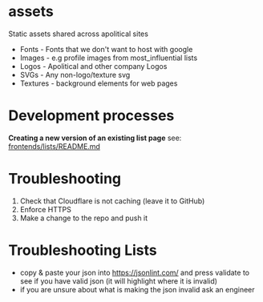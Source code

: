 # assets
Static assets shared across apolitical sites

- Fonts - Fonts that we don't want to host with google
- Images - e.g profile images from most_influential lists
- Logos - Apolitical and other company Logos
- SVGs - Any non-logo/texture svg
- Textures - background elements for web pages

# Development processes
**Creating a new version of an existing list page**
see: [frontends/lists/README.md](https://gitlab.com/apolitical/frontends/lists/blob/master/README.md)

# Troubleshooting

1. Check that Cloudflare is not caching (leave it to GitHub)
2. Enforce HTTPS
3. Make a change to the repo and push it

# Troubleshooting Lists

- copy & paste your json into https://jsonlint.com/ and press validate to see if you have valid json (it will highlight where it is invalid)
- if you are unsure about what is making the json invalid ask an engineer